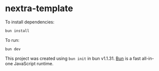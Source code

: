 # nextra-template

To install dependencies:

```bash
bun install
```

To run:

```bash
bun dev
```

This project was created using `bun init` in bun v1.1.31. [Bun](https://bun.sh) is a fast all-in-one JavaScript runtime.
